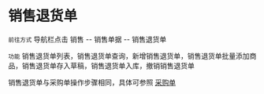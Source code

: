 # 销售退货单
`前往方式` 导航栏点击 销售 -- 销售单据 -- 销售退货单

`功能` 销售退货单列表，销售退货单查询，新增销售退货单，销售退货单批量添加商品，销售退货单存入草稿，销售退货单入库，撤销销售退货单

销售退货单与采购单操作步骤相同，具体可参照 [采购单](pages/采购单.md)








